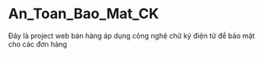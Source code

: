 # An_Toan_Bao_Mat_CK
Đây là project web bán hàng áp dụng công nghệ chữ ký điện tử để bảo mật cho các đơn hàng 
